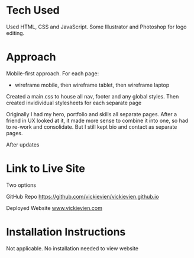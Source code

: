 # Tech Used
Used HTML, CSS and JavaScript. Some Illustrator and Photoshop for logo editing.

# Approach
Mobile-first approach.
For each page: 
- wireframe mobile, then wireframe tablet, then wireframe laptop

Created a main.css to house all nav, footer and any global styles.
Then created invidividual stylesheets for each separate page

Originally I had my hero, portfolio and skills all separate pages. After a friend in UX looked at it, it made more sense to combine it into one, so had to re-work and consolidate. But I still kept bio and contact as separate pages.

After updates

# Link to Live Site
Two options

GitHub Repo
https://github.com/vickievien/vickievien.github.io

Deployed Website
www.vickievien.com

# Installation Instructions
Not applicable. No installation needed to view website